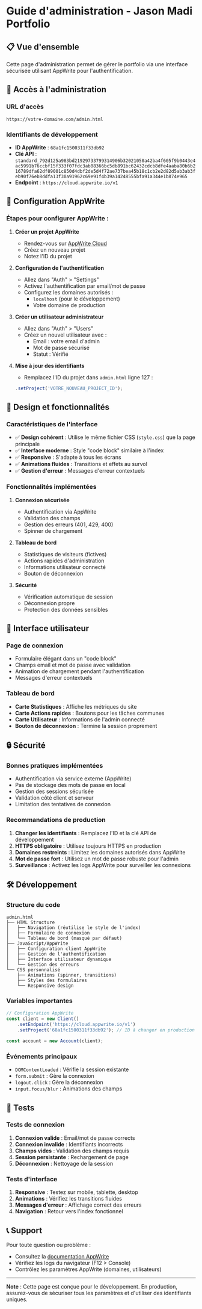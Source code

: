 # Guide d'administration - Jason Madi Portfolio

## 📋 Vue d'ensemble

Cette page d'administration permet de gérer le portfolio via une interface sécurisée utilisant AppWrite pour l'authentification.

## 🚀 Accès à l'administration

### URL d'accès
```
https://votre-domaine.com/admin.html
```

### Identifiants de développement
- **ID AppWrite** : `68a1fc1500311f33db92`
- **Clé API** : `standard_792d125a983bd21929733799314906b32021050a42ba4f605f9b0443e4ac5991b76ccbf15f333f07fdc3ab08366bc5db891bc62432cdcb8dfe4aaba80b6b216789dfa62df89001c850d4dbf2de5d4f72ae737bea45b18c1cb2e2d82d5ab3ab3feb90f76eb8ddfa13f30a91962c69e91f4b39a14248555bfa91a344e1b874e965`
- **Endpoint** : `https://cloud.appwrite.io/v1`

## 🔧 Configuration AppWrite

### Étapes pour configurer AppWrite :

1. **Créer un projet AppWrite**
   - Rendez-vous sur [AppWrite Cloud](https://cloud.appwrite.io)
   - Créez un nouveau projet
   - Notez l'ID du projet

2. **Configuration de l'authentification**
   - Allez dans "Auth" > "Settings"
   - Activez l'authentification par email/mot de passe
   - Configurez les domaines autorisés :
     - `localhost` (pour le développement)
     - Votre domaine de production

3. **Créer un utilisateur administrateur**
   - Allez dans "Auth" > "Users"
   - Créez un nouvel utilisateur avec :
     - Email : votre email d'admin
     - Mot de passe sécurisé
     - Statut : Vérifié

4. **Mise à jour des identifiants**
   - Remplacez l'ID du projet dans `admin.html` ligne 127 :
   ```javascript
   .setProject('VOTRE_NOUVEAU_PROJECT_ID');
   ```

## 🎨 Design et fonctionnalités

### Caractéristiques de l'interface
- ✅ **Design cohérent** : Utilise le même fichier CSS (`style.css`) que la page principale
- ✅ **Interface moderne** : Style "code block" similaire à l'index
- ✅ **Responsive** : S'adapte à tous les écrans
- ✅ **Animations fluides** : Transitions et effets au survol
- ✅ **Gestion d'erreur** : Messages d'erreur contextuels

### Fonctionnalités implémentées
1. **Connexion sécurisée**
   - Authentification via AppWrite
   - Validation des champs
   - Gestion des erreurs (401, 429, 400)
   - Spinner de chargement

2. **Tableau de bord**
   - Statistiques de visiteurs (fictives)
   - Actions rapides d'administration
   - Informations utilisateur connecté
   - Bouton de déconnexion

3. **Sécurité**
   - Vérification automatique de session
   - Déconnexion propre
   - Protection des données sensibles

## 📱 Interface utilisateur

### Page de connexion
- Formulaire élégant dans un "code block"
- Champs email et mot de passe avec validation
- Animation de chargement pendant l'authentification
- Messages d'erreur contextuels

### Tableau de bord
- **Carte Statistiques** : Affiche les métriques du site
- **Carte Actions rapides** : Boutons pour les tâches communes
- **Carte Utilisateur** : Informations de l'admin connecté
- **Bouton de déconnexion** : Termine la session proprement

## 🔒 Sécurité

### Bonnes pratiques implémentées
- Authentification via service externe (AppWrite)
- Pas de stockage des mots de passe en local
- Gestion des sessions sécurisée
- Validation côté client et serveur
- Limitation des tentatives de connexion

### Recommandations de production
1. **Changer les identifiants** : Remplacez l'ID et la clé API de développement
2. **HTTPS obligatoire** : Utilisez toujours HTTPS en production
3. **Domaines restreints** : Limitez les domaines autorisés dans AppWrite
4. **Mot de passe fort** : Utilisez un mot de passe robuste pour l'admin
5. **Surveillance** : Activez les logs AppWrite pour surveiller les connexions

## 🛠 Développement

### Structure du code
```
admin.html
├── HTML Structure
│   ├── Navigation (réutilise le style de l'index)
│   ├── Formulaire de connexion
│   └── Tableau de bord (masqué par défaut)
├── JavaScript/AppWrite
│   ├── Configuration client AppWrite
│   ├── Gestion de l'authentification
│   ├── Interface utilisateur dynamique
│   └── Gestion des erreurs
└── CSS personnalisé
    ├── Animations (spinner, transitions)
    ├── Styles des formulaires
    └── Responsive design
```

### Variables importantes
```javascript
// Configuration AppWrite
const client = new Client()
    .setEndpoint('https://cloud.appwrite.io/v1')
    .setProject('68a1fc1500311f33db92'); // ID à changer en production

const account = new Account(client);
```

### Événements principaux
- `DOMContentLoaded` : Vérifie la session existante
- `form.submit` : Gère la connexion
- `logout.click` : Gère la déconnexion
- `input.focus/blur` : Animations des champs

## 🧪 Tests

### Tests de connexion
1. **Connexion valide** : Email/mot de passe corrects
2. **Connexion invalide** : Identifiants incorrects
3. **Champs vides** : Validation des champs requis
4. **Session persistante** : Rechargement de page
5. **Déconnexion** : Nettoyage de la session

### Tests d'interface
1. **Responsive** : Testez sur mobile, tablette, desktop
2. **Animations** : Vérifiez les transitions fluides
3. **Messages d'erreur** : Affichage correct des erreurs
4. **Navigation** : Retour vers l'index fonctionnel

## 📞 Support

Pour toute question ou problème :
- Consultez la [documentation AppWrite](https://appwrite.io/docs)
- Vérifiez les logs du navigateur (F12 > Console)
- Contrôlez les paramètres AppWrite (domaines, utilisateurs)

---

**Note** : Cette page est conçue pour le développement. En production, assurez-vous de sécuriser tous les paramètres et d'utiliser des identifiants uniques.
